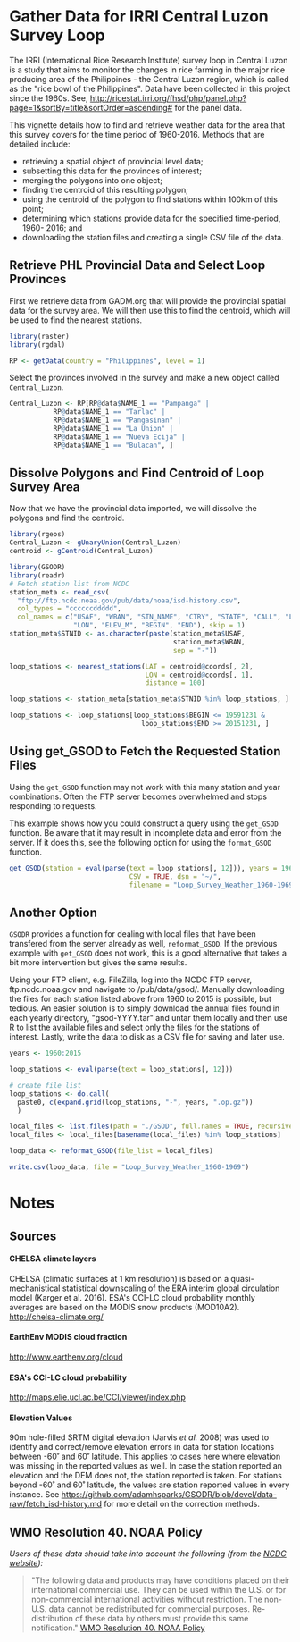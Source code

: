<!--
%\VignetteEngine{knitr::knitr}
%\VignetteIndexEntry{GSODR use case: Specified years/stations vignette}
%\VignetteEncoding{UTF-8}
-->

# Gather Data for IRRI Central Luzon Survey Loop

The IRRI (International Rice Research Institute) survey loop in Central Luzon
is a study that aims to monitor the changes in rice farming in the major rice
producing area of the Philippines - the Central Luzon region, which is called as
the "rice bowl of the Philippines". Data have been collected in this project
since the 1960s. See, <http://ricestat.irri.org/fhsd/php/panel.php?page=1&sortBy=title&sortOrder=ascending#>
for the panel data.

This vignette details how to find and retrieve weather data for the area that
this survey covers for the time period of 1960-2016. Methods that are detailed
include: 
  * retrieving a spatial object of provincial level data;
  * subsetting this data for the provinces of interest;
  * merging the polygons into one object;
  * finding the centroid of this resulting polygon;
  * using the centroid of the polygon to find stations within 100km of this
  point;
  * determining which stations provide data for the specified time-period, 1960-
  2016; and 
  * downloading the station files and creating a single CSV file of the data.

## Retrieve PHL Provincial Data and Select Loop Provinces
First we retrieve data from GADM.org that will provide the provincial spatial
data for the survey area. We will then use this to find the centroid, which will
be used to find the nearest stations.

```r
library(raster)
library(rgdal)

RP <- getData(country = "Philippines", level = 1)
```
Select the provinces involved in the survey and make a new object called
`Central_Luzon`.


```r
Central_Luzon <- RP[RP@data$NAME_1 == "Pampanga" | 
           RP@data$NAME_1 == "Tarlac" |
           RP@data$NAME_1 == "Pangasinan" |
           RP@data$NAME_1 == "La Union" |
           RP@data$NAME_1 == "Nueva Ecija" |
           RP@data$NAME_1 == "Bulacan", ]
```

## Dissolve Polygons and Find Centroid of Loop Survey Area
Now that we have the provincial data imported, we will dissolve the polygons and
find the centroid.


```r
library(rgeos)
Central_Luzon <- gUnaryUnion(Central_Luzon)
centroid <- gCentroid(Central_Luzon)
```


```r
library(GSODR)
library(readr)
# Fetch station list from NCDC
station_meta <- read_csv(
  "ftp://ftp.ncdc.noaa.gov/pub/data/noaa/isd-history.csv",
  col_types = "ccccccddddd",
  col_names = c("USAF", "WBAN", "STN_NAME", "CTRY", "STATE", "CALL", "LAT",
                "LON", "ELEV_M", "BEGIN", "END"), skip = 1)
station_meta$STNID <- as.character(paste(station_meta$USAF,
                                         station_meta$WBAN,
                                         sep = "-"))

loop_stations <- nearest_stations(LAT = centroid@coords[, 2],
                                  LON = centroid@coords[, 1], 
                                  distance = 100)

loop_stations <- station_meta[station_meta$STNID %in% loop_stations, ]

loop_stations <- loop_stations[loop_stations$BEGIN <= 19591231 &
                                 loop_stations$END >= 20151231, ]
```

## Using get_GSOD to Fetch the Requested Station Files
Using the `get_GSOD` function may not work with this many station and year
combinations. Often the FTP server becomes overwhelmed and stops responding
to requests.

This example shows how you could construct a query using the `get_GSOD`
function. Be aware that it may result in incomplete data and error from the
server. If it does this, see the following option for using the `format_GSOD`
function.


```r
get_GSOD(station = eval(parse(text = loop_stations[, 12])), years = 1960:2015,
                              CSV = TRUE, dsn = "~/",
                              filename = "Loop_Survey_Weather_1960-1969")
```

## Another Option
`GSODR` provides a function for dealing with local files that have been
transfered from the server already as well, `reformat_GSOD`. If the previous
example with `get_GSOD` does not work, this is a good alternative that takes a
bit more intervention but gives the same results.

Using your FTP client, e.g. FileZilla, log into the NCDC FTP server,
ftp.ncdc.noaa.gov and navigate to /pub/data/gsod/. Manually downloading the
files for each station listed above from 1960 to 2015 is possible, but tedious.
An easier solution is to simply download the annual files found in each yearly
directory, "gsod-YYYY.tar" and untar them locally and then use R to
list the available files and select only the files for the stations of interest.
Lastly, write the data to disk as a CSV file for saving and later use.


```r
years <- 1960:2015

loop_stations <- eval(parse(text = loop_stations[, 12]))

# create file list
loop_stations <- do.call(
  paste0, c(expand.grid(loop_stations, "-", years, ".op.gz"))
  )

local_files <- list.files(path = "./GSOD", full.names = TRUE, recursive = TRUE)
local_files <- local_files[basename(local_files) %in% loop_stations]

loop_data <- reformat_GSOD(file_list = local_files)

write.csv(loop_data, file = "Loop_Survey_Weather_1960-1969")
```

# Notes

## Sources

#### CHELSA climate layers
CHELSA (climatic surfaces at 1 km resolution) is based on a quasi-mechanistical
statistical downscaling of the ERA interim global circulation model
(Karger et al. 2016). ESA's CCI-LC cloud probability monthly averages are based
on the MODIS snow products (MOD10A2). <http://chelsa-climate.org/>

#### EarthEnv MODIS cloud fraction 
<http://www.earthenv.org/cloud>

#### ESA's CCI-LC cloud probability
<http://maps.elie.ucl.ac.be/CCI/viewer/index.php>

#### Elevation Values

90m hole-filled SRTM digital elevation (Jarvis *et al.* 2008) was used
to identify and correct/remove elevation errors in data for station
locations between -60˚ and 60˚ latitude. This applies to cases here
where elevation was missing in the reported values as well. In case the
station reported an elevation and the DEM does not, the station reported
is taken. For stations beyond -60˚ and 60˚ latitude, the values are
station reported values in every instance. See
<https://github.com/adamhsparks/GSODR/blob/devel/data-raw/fetch_isd-history.md>
for more detail on the correction methods.

## WMO Resolution 40. NOAA Policy

*Users of these data should take into account the following (from the
[NCDC website](http://www7.ncdc.noaa.gov/CDO/cdoselect.cmd?datasetabbv=GSOD&countryabbv=&georegionabbv=)):*

> "The following data and products may have conditions placed on their 
international commercial use. They can be used within the U.S. or for
non-commercial international activities without restriction. The
non-U.S. data cannot be redistributed for commercial purposes.
Re-distribution of these data by others must provide this same
notification." [WMO Resolution 40. NOAA
Policy](http://www.wmo.int/pages/about/Resolution40.html)

